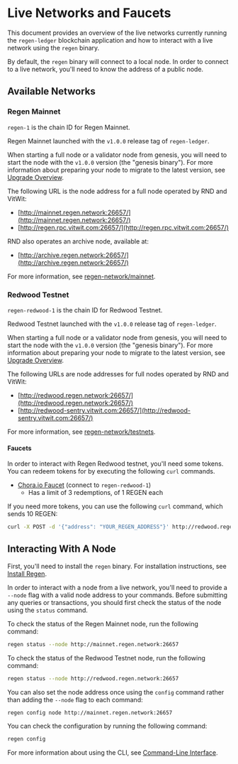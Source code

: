 # Live Networks and Faucets

This document provides an overview of the live networks currently running the `regen-ledger` blockchain application and how to interact with a live network using the `regen` binary.

By default, the `regen` binary will connect to a local node. In order to connect to a live network, you'll need to know the address of a public node.

## Available Networks

### Regen Mainnet

`regen-1` is the chain ID for Regen Mainnet.

Regen Mainnet launched with the `v1.0.0` release tag of `regen-ledger`.

When starting a full node or a validator node from genesis, you will need to start the node with the `v1.0.0` version (the "genesis binary"). For more information about preparing your node to migrate to the latest version, see [Upgrade Overview](../../validators/upgrades/README.md).

The following URL is the node address for a full node operated by RND and VitWit:

- [http://mainnet.regen.network:26657/](http://mainnet.regen.network:26657/)
- [http://regen.rpc.vitwit.com:26657/](http://regen.rpc.vitwit.com:26657/)

RND also operates an archive node, available at:

- [http://archive.regen.network:26657/](http://archive.regen.network:26657/)

For more information, see [regen-network/mainnet](https://github.com/regen-network/mainnet).

### Redwood Testnet

`regen-redwood-1` is the chain ID for Redwood Testnet.

Redwood Testnet launched with the `v1.0.0` release tag of `regen-ledger`.

When starting a full node or a validator node from genesis, you will need to start the node with the `v1.0.0` version (the "genesis binary"). For more information about preparing your node to migrate to the latest version, see [Upgrade Overview](../../validators/upgrades/README.md).

The following URLs are node addresses for full nodes operated by RND and VitWit:

- [http://redwood.regen.network:26657/](http://redwood.regen.network:26657/)
- [http://redwood-sentry.vitwit.com:26657/](http://redwood-sentry.vitwit.com:26657/)

For more information, see [regen-network/testnets](https://github.com/regen-network/testnets).

#### Faucets

In order to interact with Regen Redwood testnet, you'll need some tokens. You can redeem tokens for by executing the following `curl` commands.

- [Chora.io Faucet](https://chora.io/faucet) (connect to `regen-redwood-1`)
  - Has a limit of 3 redemptions, of 1 REGEN each

If you need more tokens, you can use the following `curl` command, which sends 10 REGEN:

```bash
curl -X POST -d '{"address": "YOUR_REGEN_ADDRESS"}' http://redwood.regen.network:8000
```

## Interacting With A Node

First, you'll need to install the `regen` binary. For installation instructions, see [Install Regen](README.md#install-regen).

In order to interact with a node from a live network, you'll need to provide a `--node` flag with a valid node address to your commands. Before submitting any queries or transactions, you should first check the status of the node using the `status` command.

To check the status of the Regen Mainnet node, run the following command:

```bash
regen status --node http://mainnet.regen.network:26657
```

To check the status of the Redwood Testnet node, run the following command:

```bash
regen status --node http://redwood.regen.network:26657
```

You can also set the node address once using the `config` command rather than adding the `--node` flag to each command:

```bash
regen config node http://mainnet.regen.network:26657
```

You can check the configuration by running the following command:

```bash
regen config
```

For more information about using the CLI, see [Command-Line Interface](../infrastructure/interfaces.md#command-line-interface).
